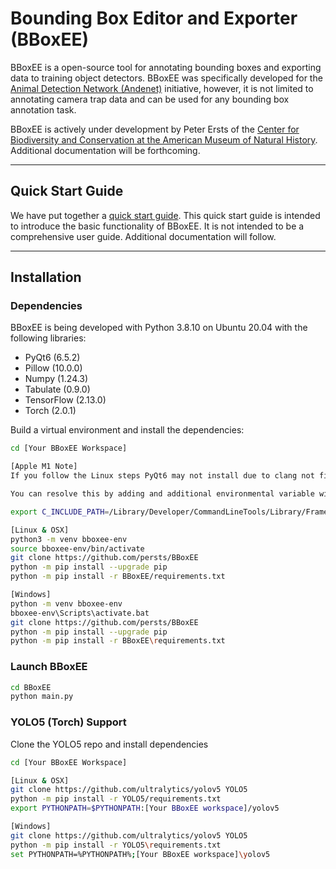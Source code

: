 # Bounding Box Editor and Exporter (BBoxEE)

BBoxEE is a open-source tool for annotating bounding boxes and exporting data to training object detectors. BBoxEE was specifically developed for the [Animal Detection Network (Andenet)](http://biodiversityinformatics.amnh.org/ml4conservation/animal-detection-network/) initiative, however, it is not limited to annotating camera trap data and can be used for any bounding box annotation task.

BBoxEE is actively under development by Peter Ersts of the [Center for Biodiversity and Conservation at the American Museum of Natural History](https://www.amnh.org/our-research/center-for-biodiversity-conservation). Additional documentation will be forthcoming.

------
## Quick Start Guide
We have put together a [quick start guide](https://github.com/persts/BBoxEE/blob/master/doc/Quick%20Start%20Guide.pdf). This quick start guide is intended to introduce the basic functionality of BBoxEE. It is not intended to be a comprehensive user guide. Additional documentation will follow.

------
## Installation

### Dependencies
BBoxEE is being developed with Python 3.8.10 on Ubuntu 20.04 with the following libraries:

* PyQt6 (6.5.2)
* Pillow (10.0.0)
* Numpy (1.24.3)
* Tabulate (0.9.0)
* TensorFlow (2.13.0)
* Torch (2.0.1)

Build a virtual environment and install the dependencies:
```bash
cd [Your BBoxEE Workspace]

[Apple M1 Note]
If you follow the Linux steps PyQt6 may not install due to clang not finding Python.h

You can resolve this by adding and additional environmental variable with the following:

export C_INCLUDE_PATH=/Library/Developer/CommandLineTools/Library/Frameworks/Python3.framework/Headers

[Linux & OSX]
python3 -m venv bboxee-env
source bboxee-env/bin/activate
git clone https://github.com/persts/BBoxEE
python -m pip install --upgrade pip
python -m pip install -r BBoxEE/requirements.txt

[Windows]
python -m venv bboxee-env
bboxee-env\Scripts\activate.bat
git clone https://github.com/persts/BBoxEE
python -m pip install --upgrade pip
python -m pip install -r BBoxEE\requirements.txt
```

### Launch BBoxEE
```bash
cd BBoxEE
python main.py
```
### YOLO5 (Torch) Support
Clone the YOLO5 repo and install dependencies
```bash
cd [Your BBoxEE Workspace]

[Linux & OSX]
git clone https://github.com/ultralytics/yolov5 YOLO5
python -m pip install -r YOLO5/requirements.txt
export PYTHONPATH=$PYTHONPATH:[Your BBoxEE workspace]/yolov5

[Windows]
git clone https://github.com/ultralytics/yolov5 YOLO5
python -m pip install -r YOLO5\requirements.txt
set PYTHONPATH=%PYTHONPATH%;[Your BBoxEE workspace]\yolov5
```
